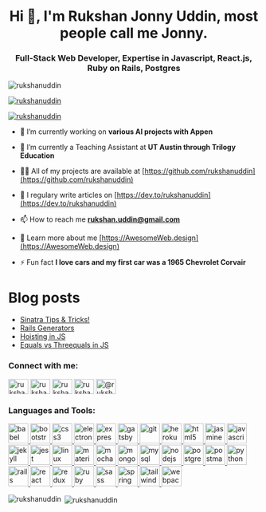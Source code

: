 <h1 align="center">Hi 👋, I'm Rukshan Jonny Uddin, most people call me Jonny.</h1>
<h3 align="center">Full-Stack Web Developer, Expertise in Javascript, React.js, Ruby on Rails, Postgres</h3>

<p align="left"> <img src="https://komarev.com/ghpvc/?username=rukshanuddin&label=Profile%20views&color=0e75b6&style=flat" alt="rukshanuddin" /> </p>

<p align="left"> <a href="https://github.com/ryo-ma/github-profile-trophy"><img src="https://github-profile-trophy.vercel.app/?username=rukshanuddin" alt="rukshanuddin" /></a> </p>

<p align="left"> <a href="https://twitter.com/rukshanuddin" target="blank"><img src="https://img.shields.io/twitter/follow/rukshanuddin?logo=twitter&style=for-the-badge" alt="rukshanuddin" /></a> </p>

- 🔭 I’m currently working on **various AI projects with Appen**

- 🌱 I’m currently a Teaching Assistant at **UT Austin through Trilogy Education**

- 👨‍💻 All of my projects are available at [https://github.com/rukshanuddin](https://github.com/rukshanuddin)

- 📝 I regulary write articles on [https://dev.to/rukshanuddin](https://dev.to/rukshanuddin)

- 📫 How to reach me **rukshan.uddin@gmail.com**

- 📄 Learn more about me [https://AwesomeWeb.design](https://AwesomeWeb.design)

- ⚡ Fun fact **I love cars and my first car was a 1965 Chevrolet Corvair**

# Blog posts
<!-- BLOG-POST-LIST:START -->
- [Sinatra Tips &amp; Tricks!](https://rukshanuddin.medium.com/sinatra-tips-tricks-66da2b4dad25?source=rss-3f5423d5dda7------2)
- [Rails Generators](https://rukshanuddin.medium.com/rails-generators-1f8bfc36a499?source=rss-3f5423d5dda7------2)
- [Hoisting in JS](https://rukshanuddin.medium.com/hoisting-in-js-646d7721721a?source=rss-3f5423d5dda7------2)
- [Equals vs Threequals in JS](https://rukshanuddin.medium.com/equals-vs-threequals-in-js-e7de20a0cca4?source=rss-3f5423d5dda7------2)
<!-- BLOG-POST-LIST:END -->

<h3 align="left">Connect with me:</h3>
<p align="left">
<a href="https://dev.to/rukshanuddin" target="blank"><img align="center" src="https://cdn.jsdelivr.net/npm/simple-icons@3.0.1/icons/dev-dot-to.svg" alt="rukshanuddin" height="30" width="40" /></a>
<a href="https://twitter.com/rukshanuddin" target="blank"><img align="center" src="https://cdn.jsdelivr.net/npm/simple-icons@3.0.1/icons/twitter.svg" alt="rukshanuddin" height="30" width="40" /></a>
<a href="https://linkedin.com/in/rukshanuddin" target="blank"><img align="center" src="https://cdn.jsdelivr.net/npm/simple-icons@3.0.1/icons/linkedin.svg" alt="rukshanuddin" height="30" width="40" /></a>
<a href="https://instagram.com/rukshanjuddin" target="blank"><img align="center" src="https://cdn.jsdelivr.net/npm/simple-icons@3.0.1/icons/instagram.svg" alt="rukshanjuddin" height="30" width="40" /></a>
<a href="https://medium.com/@rukshan.uddin" target="blank"><img align="center" src="https://cdn.jsdelivr.net/npm/simple-icons@3.0.1/icons/medium.svg" alt="@rukshan.uddin" height="30" width="40" /></a>
</p>

<h3 align="left">Languages and Tools:</h3>
<p align="left"> <a href="https://babeljs.io/" target="_blank"> <img src="https://www.vectorlogo.zone/logos/babeljs/babeljs-icon.svg" alt="babel" width="40" height="40"/> </a> <a href="https://getbootstrap.com" target="_blank"> <img src="https://devicons.github.io/devicon/devicon.git/icons/bootstrap/bootstrap-plain.svg" alt="bootstrap" width="40" height="40"/> </a> <a href="https://www.w3schools.com/css/" target="_blank"> <img src="https://devicons.github.io/devicon/devicon.git/icons/css3/css3-original-wordmark.svg" alt="css3" width="40" height="40"/> </a> <a href="https://www.electronjs.org" target="_blank"> <img src="https://devicons.github.io/devicon/devicon.git/icons/electron/electron-original.svg" alt="electron" width="40" height="40"/> </a> <a href="https://expressjs.com" target="_blank"> <img src="https://devicons.github.io/devicon/devicon.git/icons/express/express-original-wordmark.svg" alt="express" width="40" height="40"/> </a> <a href="https://www.gatsbyjs.com/" target="_blank"> <img src="https://www.vectorlogo.zone/logos/gatsbyjs/gatsbyjs-icon.svg" alt="gatsby" width="40" height="40"/> </a> <a href="https://git-scm.com/" target="_blank"> <img src="https://www.vectorlogo.zone/logos/git-scm/git-scm-icon.svg" alt="git" width="40" height="40"/> </a> <a href="https://heroku.com" target="_blank"> <img src="https://www.vectorlogo.zone/logos/heroku/heroku-icon.svg" alt="heroku" width="40" height="40"/> </a> <a href="https://www.w3.org/html/" target="_blank"> <img src="https://devicons.github.io/devicon/devicon.git/icons/html5/html5-original-wordmark.svg" alt="html5" width="40" height="40"/> </a> <a href="https://jasmine.github.io/" target="_blank"> <img src="https://www.vectorlogo.zone/logos/jasmine/jasmine-icon.svg" alt="jasmine" width="40" height="40"/> </a> <a href="https://developer.mozilla.org/en-US/docs/Web/JavaScript" target="_blank"> <img src="https://devicons.github.io/devicon/devicon.git/icons/javascript/javascript-original.svg" alt="javascript" width="40" height="40"/> </a> <a href="https://jekyllrb.com/" target="_blank"> <img src="https://www.vectorlogo.zone/logos/jekyllrb/jekyllrb-icon.svg" alt="jekyll" width="40" height="40"/> </a> <a href="https://jestjs.io" target="_blank"> <img src="https://www.vectorlogo.zone/logos/jestjsio/jestjsio-icon.svg" alt="jest" width="40" height="40"/> </a> <a href="https://www.linux.org/" target="_blank"> <img src="https://devicons.github.io/devicon/devicon.git/icons/linux/linux-original.svg" alt="linux" width="40" height="40"/> </a> <a href="https://materializecss.com/" target="_blank"> <img src="https://raw.githubusercontent.com/prplx/svg-logos/5585531d45d294869c4eaab4d7cf2e9c167710a9/svg/materialize.svg" alt="materialize" width="40" height="40"/> </a> <a href="https://mochajs.org" target="_blank"> <img src="https://www.vectorlogo.zone/logos/mochajs/mochajs-icon.svg" alt="mocha" width="40" height="40"/> </a> <a href="https://www.mongodb.com/" target="_blank"> <img src="https://devicons.github.io/devicon/devicon.git/icons/mongodb/mongodb-original-wordmark.svg" alt="mongodb" width="40" height="40"/> </a> <a href="https://www.mysql.com/" target="_blank"> <img src="https://devicons.github.io/devicon/devicon.git/icons/mysql/mysql-original-wordmark.svg" alt="mysql" width="40" height="40"/> </a> <a href="https://nodejs.org" target="_blank"> <img src="https://devicons.github.io/devicon/devicon.git/icons/nodejs/nodejs-original-wordmark.svg" alt="nodejs" width="40" height="40"/> </a> <a href="https://www.postgresql.org" target="_blank"> <img src="https://devicons.github.io/devicon/devicon.git/icons/postgresql/postgresql-original-wordmark.svg" alt="postgresql" width="40" height="40"/> </a> <a href="https://postman.com" target="_blank"> <img src="https://www.vectorlogo.zone/logos/getpostman/getpostman-icon.svg" alt="postman" width="40" height="40"/> </a> <a href="https://www.python.org" target="_blank"> <img src="https://devicons.github.io/devicon/devicon.git/icons/python/python-original.svg" alt="python" width="40" height="40"/> </a> <a href="https://rubyonrails.org" target="_blank"> <img src="https://devicons.github.io/devicon/devicon.git/icons/rails/rails-original-wordmark.svg" alt="rails" width="40" height="40"/> </a> <a href="https://reactjs.org/" target="_blank"> <img src="https://devicons.github.io/devicon/devicon.git/icons/react/react-original-wordmark.svg" alt="react" width="40" height="40"/> </a> <a href="https://redux.js.org" target="_blank"> <img src="https://devicons.github.io/devicon/devicon.git/icons/redux/redux-original.svg" alt="redux" width="40" height="40"/> </a> <a href="https://www.ruby-lang.org/en/" target="_blank"> <img src="https://devicons.github.io/devicon/devicon.git/icons/ruby/ruby-original-wordmark.svg" alt="ruby" width="40" height="40"/> </a> <a href="https://sass-lang.com" target="_blank"> <img src="https://devicons.github.io/devicon/devicon.git/icons/sass/sass-original.svg" alt="sass" width="40" height="40"/> </a> <a href="https://spring.io/" target="_blank"> <img src="https://www.vectorlogo.zone/logos/springio/springio-icon.svg" alt="spring" width="40" height="40"/> </a> <a href="https://tailwindcss.com/" target="_blank"> <img src="https://www.vectorlogo.zone/logos/tailwindcss/tailwindcss-icon.svg" alt="tailwind" width="40" height="40"/> </a> <a href="https://webpack.js.org" target="_blank"> <img src="https://devicons.github.io/devicon/devicon.git/icons/webpack/webpack-original.svg" alt="webpack" width="40" height="40"/> </a> </p>

<p><img align="left" src="https://github-readme-stats.vercel.app/api/top-langs?username=rukshanuddin&show_icons=true&locale=en&layout=compact" alt="rukshanuddin" /></p>

<p>&nbsp;<img align="center" src="https://github-readme-stats.vercel.app/api?username=rukshanuddin&show_icons=true&locale=en" alt="rukshanuddin" /></p>
